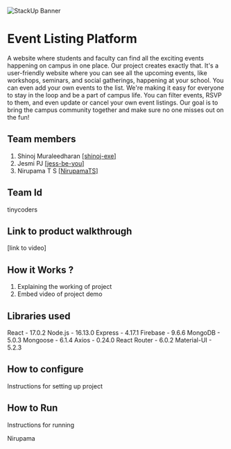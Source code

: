 ![StackUp Banner]([https://tinkerhub.frappe.cloud/files/stackup%20banner.jpeg])
#  Event Listing Platform
 A website where students and faculty can find all the exciting events happening on campus in one place. Our project creates exactly that. It's a user-friendly website where you can see all the upcoming events, like workshops, seminars, and social gatherings, happening at your school. You can even add your own events to the list. We're making it easy for everyone to stay in the loop and be a part of campus life. You can filter events, RSVP to them, and even update or cancel your own event listings. Our goal is to bring the campus community together and make sure no one misses out on the fun!
## Team members
1. Shinoj Muraleedharan [[shinoj-exe]](https://github.com/shinoj-exe)
2. Jesmi PJ [[jess-be-you]](https://github.com/Jess-be-you)
3. Nirupama T S [[NirupamaTS]](https://github.com/NIRUPAMATS)
## Team Id
tinycoders
## Link to product walkthrough
[link to video]
## How it Works ?
1. Explaining the working of project
2. Embed video of project demo
## Libraries used
React - 17.0.2
Node.js - 16.13.0
Express - 4.17.1
Firebase - 9.6.6
MongoDB - 5.0.3
Mongoose - 6.1.4
Axios - 0.24.0
React Router - 6.0.2
Material-UI - 5.2.3
## How to configure
Instructions for setting up project
## How to Run
Instructions for running


Nirupama
